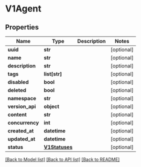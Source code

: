 # V1Agent

## Properties
Name | Type | Description | Notes
------------ | ------------- | ------------- | -------------
**uuid** | **str** |  | [optional] 
**name** | **str** |  | [optional] 
**description** | **str** |  | [optional] 
**tags** | **list[str]** |  | [optional] 
**disabled** | **bool** |  | [optional] 
**deleted** | **bool** |  | [optional] 
**namespace** | **str** |  | [optional] 
**version_api** | **object** |  | [optional] 
**content** | **str** |  | [optional] 
**concurrency** | **int** |  | [optional] 
**created_at** | **datetime** |  | [optional] 
**updated_at** | **datetime** |  | [optional] 
**status** | [**V1Statuses**](V1Statuses.md) |  | [optional] 

[[Back to Model list]](../README.md#documentation-for-models) [[Back to API list]](../README.md#documentation-for-api-endpoints) [[Back to README]](../README.md)


